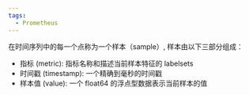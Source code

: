 ```yaml
---
tags:
  - Prometheus
---
```

在时间序列中的每一个点称为一个样本（sample）, 样本由以下三部分组成：
- 指标 (metric): 指标名称和描述当前样本特征的 labelsets
- 时间戳 (timestamp): 一个精确到毫秒的时间戳
- 样本值 (value): 一个 float64 的浮点型数据表示当前样本的值

